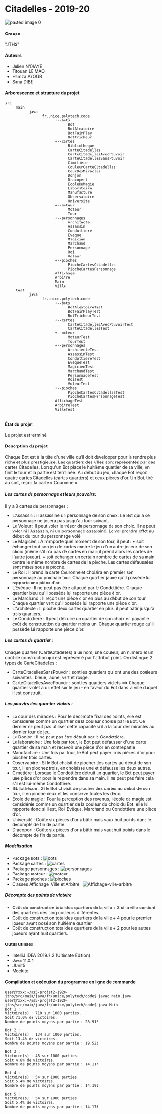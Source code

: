 # Citadelles - 2019-20
![pasted image 0](https://user-images.githubusercontent.com/54990083/70319708-3cba8480-1823-11ea-858d-9b204d29abaa.png)
#### Groupe
   "JTHS"
#### Auteurs 
   -   Julien N'DIAYE 
   -   Titouan LE MAO 
   -   Hamza AYOUB
   -   Sana DIBE  
#### Arborescence et structure du projet
   ```
   src
        main
              java
                    fr.unice.polytech.code
                          +--bots
                                Bot
                                BotAleatoire
                                BotFairPlay
                                BotTricheur
                          +--cartes
                                Bibliotheque
                                CarteCitadelles
                                CarteCitadellesAvecPouvoir
                                CarteCitadellesSansPouvoir
                                Cimitière
                                CouleurCarteCitadelles
                                CourDesMiracles
                                Donjon
                                Dracopert
                                EcoleDeMagie
                                Laboratoire
                                Manufacture
                                Observatoire
                                Universite
                          +--moteur
                                Moteur
                                Tour
                          +--personnages
                                Architecte
                                Assassin
                                Condottiere
                                Eveque
                                Magicien
                                Marchand
                                Personnage
                                Roi
                                Voleur
                          +--pioches
                                PiocheCartesCitadelles
                                PiocheCartesPersonnage
                          Affichage
                          Arbitre
                          Main
                          Ville
        test
              java
                    fr.unice.polytech.code
                          +--bots
                                BotAleatoireTest
                                BotFairPlayTest
                                BotTricheurTest
                          +--cartes
                                CarteCitadellesAvecPouvoirTest
                                CarteCitadellesTest
                          +--moteur
                                MoteurTest
                                TourTest
                          +--personnages
                                ArchitecteTest
                                AssassinTest
                                CondottiereTest
                                EvequeTest
                                MagicienTest
                                MarchandTest
                                PersonnageTest
                                RoiTest
                                VoleurTest
                          +--pioches
                                PiocheCartesCitadellesTest
                                PiocheCartesPersonnageTest
                          AffichageTest
                          ArbitreTest
                          VilleTest
      
   ```
#### État du projet 
Le projet est terminé
#### Descrption du projet
Chaque Bot est à la tête d'une ville qu'il doit développer pour la rendre plus riche et plus prestigieuse. Les
quartiers des villes sont représentés par des cartes Citadelles. Lorsqu'un Bot place le huitième quartier de sa ville, on finit le
tour et la partie est terminée.
Au début du jeu, chaque Bot reçoit quatre cartes Citadelles (cartes quartiers) et deux pièces d'or. Un Bot, tiré au sort, reçoit la carte « Couronne ».
##### Les cartes de personnage et leurs pouvoirs: 
Il y a 8 cartes de personnages :
   - L’Assassin :
Il assassine un personnage de son choix. Le Bot qui a ce personnage ne jouera pas jusqu'au tour suivant.   
   - Le Voleur :
Il peut voler le trésor du personnage de son choix. Il ne peut voler ni l'Assassin, ni un personnage assassiné. Le vol prendra effet au début du tour du personnage volé.
   - Le Magicien :
A n'importe quel moment de son tour, il peut :
    • soit échanger tout son jeu de cartes contre le jeu d'un autre joueur de son choix (même s'il n'a pas de cartes en main il prend alors les cartes de l'autre joueur).
    • soit échanger un certain nombre de cartes de sa main contre le même nombre de cartes de la pioche. Les cartes défaussées sont mises sous la pioche.
   - Le Roi :
Il prend la carte Couronne et choisira en premier son personnage au prochain tour. Chaque quartier jaune qu'il possède lui rapporte une pièce d'or.
   - L'Évêque :
Il ne peut pas être attaqué par le Condottière. Chaque quartier bleu qu'il possède lui rapporte une pièce d'or.
   - Le Marchand :
Il reçoit une pièce d'or en plus au début de son tour. Chaque quartier vert qu'il possède lui rapporte une pièce d'or.   
   - L'Architecte :
Il pioche deux cartes quartier en plus. il peut bâtir jusqu'à trois quartiers.   
   - Le Condottiere :
Il peut détruire un quartier de son choix en payant e coût de construction du quartier moins un. Chaque quartier rouge qu'il possède lui rapporte une pièce d'or.   
##### Les cartes de quartier : 
Chaque quartier (CarteCitadelles) a un nom, une couleur, un numero et un coût de construction qui est représenté par l'attribut point.
On distingue 2 types de CarteCitadelles :
   - CarteCitadellesSansPouvoir : sont les quartiers qui ont une des couleurs suivantes : bleue, jaune, vert et rouge.
   - CarteCitadellesAvecPouvoir : sont les quartiers violets ==> Chaque quartier violet a un effet sur le jeu – en faveur du Bot dans la ville duquel il est construit.
##### Les pouvirs des quartier violets : 
   - La cour des miracles : Pour le décompte final des points, elle est considérée comme un quartier de la couleur choisie par le Bot. Ce dernier ne peut pas utiliser cette capacité si il a la cour des miracles au dernier tour de jeu.
   - Le Donjon : Il ne peut pas être détruit par le Condottière.
   - Le laboratoire : Une fois par tour, le Bot peut défausser d'une carte quartier de sa main et recevoir une pièce d'or en contrepartie					
   - Manufacture : Une fois par tour, le Bot peut payer trois pièces d'or pour piocher trois cartes.
   - Observatoire : Si le Bot choisit de piocher des cartes au début de son tour, il en piochez trois, en choisisse une et défausse les deux autres.
   - Cimetière : Lorsque le Condottière détruit un quartier, le Bot peut payer une pièce d'or pour le reprendre dans sa main. Il ne peut pas faire cela s'il est lui-même Condottiere.			
   - Bibliothèque : Si le Bot choisit de piocher des cartes au début de son tour, il en pioche deux et les conserve toutes les deux.
   - Ecole de magie : Pour la perception des revenus, l'école de magie est considérée comme un quartier de la couleur du choix du Bot, elle lui rapporte donc si il est, Roi, Evêque, Marchand ou Condottiere une pièce d'or.
   - Université : Coûte six pièces d'or à bâtir mais vaux huit points dans le décompte de fin de partie.
   - Dracoport : Coûte six pièces d'or à bâtir mais vaut huit points dans le décompte de fin de partie.
##### Modélisation
- Package bots :
![bots](https://user-images.githubusercontent.com/54990083/70319486-b140f380-1822-11ea-8d61-bd6ce7523347.png)
- Package cartes :
![cartes](https://user-images.githubusercontent.com/54990083/70319493-b4d47a80-1822-11ea-9553-abb1bd900ce7.png)
- Package personnages :
![personnages](https://user-images.githubusercontent.com/54990083/70319499-b9009800-1822-11ea-9106-9b16e16bec5e.png)
- Package moteur :
![moteur](https://user-images.githubusercontent.com/54990083/70319520-c28a0000-1822-11ea-8f67-da2c6ad8d9dc.png)
- Package pioches :
![pioches](https://user-images.githubusercontent.com/54990083/70319525-c453c380-1822-11ea-9159-15ce29bbb7b7.png)
- Classes Affichage, Ville et Arbitre :
![Affichage-ville-arbitre](https://user-images.githubusercontent.com/54990083/70319526-c61d8700-1822-11ea-8081-3b9859b1d9ff.png)
##### Décompte des points de victoire
- Coût de construction total des quartiers de la ville + 3 si la ville contient des quartiers des cinq couleurs différentes.
- Coût de construction total des quartiers de la ville  + 4 pour le premier joueur ayant posé son huitième quartier
- Coût de construction total des quartiers de la ville  + 2 pour les autres joueurs ayant huit quartiers.
#### Outils utilisés
 - IntelliJ IDEA 2019.2.2 (Ultimate Edition)
 - Java 11.0.4
 - JUnit5
 - Mockito
 #### Compilation et exécution du programme en ligne de commande
 ```
 user@Yxxx:~/ps5-projet2-1920-jths/src/main/java/fr/unice/polytech/code$ javac Main.java
 user@Yxxx:~/ps5-projet2-1920-jths/src/main/java/fr/unice/polytech/code$ java Main
Bot 1 :
Victoire(s) : 710 sur 1000 parties.
Soit 71.0% de victoires.
Nombre de points moyens par partie : 28.912

Bot 2 :
Victoire(s) : 134 sur 1000 parties.
Soit 13.4% de victoires.
Nombre de points moyens par partie : 19.522

Bot 3 :
Victoire(s) : 48 sur 1000 parties.
Soit 4.8% de victoires.
Nombre de points moyens par partie : 14.117

Bot 4 :
Victoire(s) : 54 sur 1000 parties.
Soit 5.4% de victoires.
Nombre de points moyens par partie : 14.191

Bot 5 :
Victoire(s) : 54 sur 1000 parties.
Soit 5.4% de victoires.
Nombre de points moyens par partie : 14.176

 ```
   

 
 
